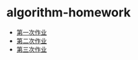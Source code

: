 # algorithm-homework

- [第一次作业](AlgorithmHomework1.md)
- [第二次作业](AlgorithmHomework2.md)
- [第三次作业](AlgorithmHomework3.md)